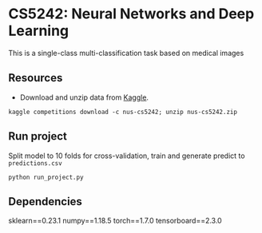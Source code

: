 # CS5242: Neural Networks and Deep Learning
This is a single-class multi-classification task based on medical images


## Resources
* Download and unzip data from [Kaggle](https://www.kaggle.com/c/nus-cs5242/data).
```
kaggle competitions download -c nus-cs5242; unzip nus-cs5242.zip
```

## Run project
Split model to 10 folds for cross-validation, train and generate predict to `predictions.csv`
```
python run_project.py
```

## Dependencies
sklearn==0.23.1
numpy==1.18.5
torch==1.7.0
tensorboard==2.3.0
